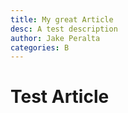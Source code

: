 ```yaml
---
title: My great Article
desc: A test description
author: Jake Peralta
categories: B
---
```


# Test Article